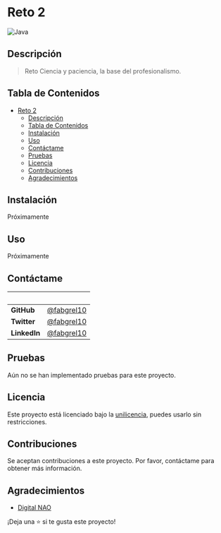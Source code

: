 # Reto 2

![Java](https://img.shields.io/badge/java-%23ED8B00.svg?style=for-the-badge&logo=java&logoColor=white)

## Descripción

> Reto Ciencia y paciencia, la base del profesionalismo.

## Tabla de Contenidos

- [Reto 2](#reto-2)
  - [Descripción](#descripción)
  - [Tabla de Contenidos](#tabla-de-contenidos)
  - [Instalación](#instalación)
  - [Uso](#uso)
  - [Contáctame](#contáctame)
  - [Pruebas](#pruebas)
  - [Licencia](#licencia)
  - [Contribuciones](#contribuciones)
  - [Agradecimientos](#agradecimientos)

## Instalación

Próximamente

## Uso

Próximamente

## Contáctame

| &nbsp;       | &nbsp;                                               |
| ------------ | ---------------------------------------------------- |
| **GitHub**   | [@fabgrel10](https://github.com/fabgrel10)           |
| **Twitter**  | [@fabgrel10](https://twitter.com/fabgrel10)          |
| **LinkedIn** | [@fabgrel10](https://www.linkedin.com/in/fabgrel10/) |

## Pruebas

Aún no se han implementado pruebas para este proyecto.

## Licencia

Este proyecto está licenciado bajo la [unilicencia](https://unlicense.org), puedes usarlo sin restricciones.

## Contribuciones

Se aceptan contribuciones a este proyecto. Por favor, contáctame para obtener más información.

## Agradecimientos

- [Digital NAO](https://nowisnao.com/)

¡Deja una ⭐️ si te gusta este proyecto!
